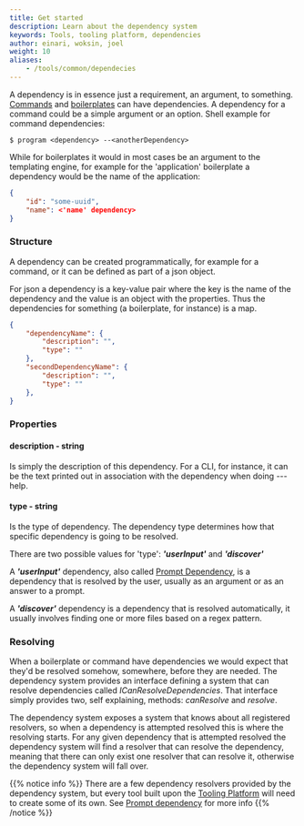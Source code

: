 ```yaml
---
title: Get started
description: Learn about the dependency system
keywords: Tools, tooling platform, dependencies
author: einari, woksin, joel
weight: 10
aliases:
    - /tools/common/dependecies
---
```


A dependency is in essence just a requirement, an argument, to something.
[Commands](../commands) and [boilerplates](../boilerplates) can have dependencies. A dependency for a command could be a simple argument or an option.
Shell example for command dependencies:
```shell
$ program <dependency> --<anotherDependency> 
```
While for boilerplates it would in most cases be an argument to the templating engine, for example for the 'application' boilerplate a dependency would be the name of the application:
```json
{
    "id": "some-uuid",
    "name": <'name' dependency>
}
``` 

### Structure

A dependency can be created programmatically, for example for a command, or it can be defined as part of a json object.

For json a dependency is a key-value pair where the key is the name of the dependency and the value is an object with the properties. Thus the dependencies for something (a boilerplate, for instance) is a map.
```json
{
    "dependencyName": {
        "description": "",
        "type": ""
    },
    "secondDependencyName": {
        "description": "",
        "type": ""
    },
}
```

### Properties

#### description - string
Is simply the description of this dependency. For a CLI, for instance, it can be the text printed out in association with the dependency when doing ---help.

#### type - string
Is the type of dependency. The dependency type determines how that specific dependency is going to be resolved.

There are two possible values for 'type': ***'userInput'*** and ***'discover'***

A ***'userInput'*** dependency, also called [Prompt Dependency](./prompt_dependency), is a dependency that is resolved by the user, usually as an argument or as an answer to a prompt.

A ***'discover'*** dependency is a dependency that is resolved automatically, it usually involves finding one or more files based on a regex pattern.


### Resolving
When a boilerplate or command have dependencies we would expect that they'd be resolved somehow, somewhere, before they are needed. 
The dependency system provides an interface defining a system that can resolve dependencies called *ICanResolveDependencies*. That interface simply provides two, self explaining, methods: *canResolve* and *resolve*.

The dependency system exposes a system that knows about all registered resolvers, so when a dependency is attempted resolved this is where the resolving starts. For any given dependency that is attempted resolved the dependency system will find a resolver that can resolve the dependency, meaning that there can only exist one resolver that can resolve it, otherwise the dependency system will fall over.

{{% notice info %}}
There are a few dependency resolvers provided by the dependency system, but every tool built upon the [Tooling Platform](..) will need to create some of its own. See [Prompt dependency](./prompt_dependency) for more info
{{% /notice %}}


